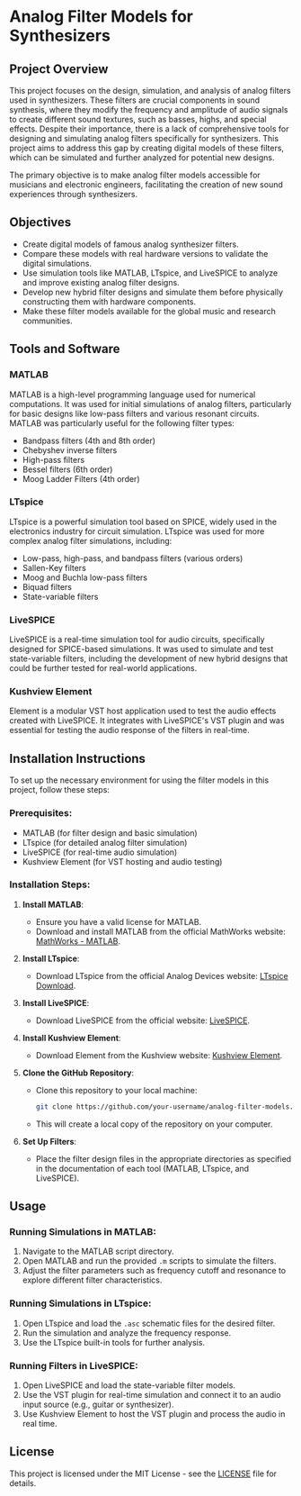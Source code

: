 # Analog Filter Models for Synthesizers

## Project Overview

This project focuses on the design, simulation, and analysis of analog filters used in synthesizers. These filters are crucial components in sound synthesis, where they modify the frequency and amplitude of audio signals to create different sound textures, such as basses, highs, and special effects. Despite their importance, there is a lack of comprehensive tools for designing and simulating analog filters specifically for synthesizers. This project aims to address this gap by creating digital models of these filters, which can be simulated and further analyzed for potential new designs.

The primary objective is to make analog filter models accessible for musicians and electronic engineers, facilitating the creation of new sound experiences through synthesizers.

## Objectives

- Create digital models of famous analog synthesizer filters.
- Compare these models with real hardware versions to validate the digital simulations.
- Use simulation tools like MATLAB, LTspice, and LiveSPICE to analyze and improve existing analog filter designs.
- Develop new hybrid filter designs and simulate them before physically constructing them with hardware components.
- Make these filter models available for the global music and research communities.

## Tools and Software

### MATLAB
MATLAB is a high-level programming language used for numerical computations. It was used for initial simulations of analog filters, particularly for basic designs like low-pass filters and various resonant circuits. MATLAB was particularly useful for the following filter types:
- Bandpass filters (4th and 8th order)
- Chebyshev inverse filters
- High-pass filters
- Bessel filters (6th order)
- Moog Ladder Filters (4th order)

### LTspice
LTspice is a powerful simulation tool based on SPICE, widely used in the electronics industry for circuit simulation. LTspice was used for more complex analog filter simulations, including:
- Low-pass, high-pass, and bandpass filters (various orders)
- Sallen-Key filters
- Moog and Buchla low-pass filters
- Biquad filters
- State-variable filters

### LiveSPICE
LiveSPICE is a real-time simulation tool for audio circuits, specifically designed for SPICE-based simulations. It was used to simulate and test state-variable filters, including the development of new hybrid designs that could be further tested for real-world applications.

### Kushview Element
Element is a modular VST host application used to test the audio effects created with LiveSPICE. It integrates with LiveSPICE's VST plugin and was essential for testing the audio response of the filters in real-time.

## Installation Instructions

To set up the necessary environment for using the filter models in this project, follow these steps:

### Prerequisites:
- MATLAB (for filter design and basic simulation)
- LTspice (for detailed analog filter simulation)
- LiveSPICE (for real-time audio simulation)
- Kushview Element (for VST hosting and audio testing)

### Installation Steps:
1. **Install MATLAB**:
   - Ensure you have a valid license for MATLAB.
   - Download and install MATLAB from the official MathWorks website: [MathWorks - MATLAB](https://www.mathworks.com/products/matlab.html).

2. **Install LTspice**:
   - Download LTspice from the official Analog Devices website: [LTspice Download](https://www.analog.com/en/design-center/design-tools-and-calculators/ltspice-simulator.html).
   
3. **Install LiveSPICE**:
   - Download LiveSPICE from the official website: [LiveSPICE](http://www.livespice.org/).

4. **Install Kushview Element**:
   - Download Element from the Kushview website: [Kushview Element](https://kushview.net/element/).

5. **Clone the GitHub Repository**:
   - Clone this repository to your local machine:
     ```bash
     git clone https://github.com/your-username/analog-filter-models.git
     ```
   - This will create a local copy of the repository on your computer.

6. **Set Up Filters**:
   - Place the filter design files in the appropriate directories as specified in the documentation of each tool (MATLAB, LTspice, and LiveSPICE).

## Usage

### Running Simulations in MATLAB:
1. Navigate to the MATLAB script directory.
2. Open MATLAB and run the provided `.m` scripts to simulate the filters.
3. Adjust the filter parameters such as frequency cutoff and resonance to explore different filter characteristics.

### Running Simulations in LTspice:
1. Open LTspice and load the `.asc` schematic files for the desired filter.
2. Run the simulation and analyze the frequency response.
3. Use the LTspice built-in tools for further analysis.

### Running Filters in LiveSPICE:
1. Open LiveSPICE and load the state-variable filter models.
2. Use the VST plugin for real-time simulation and connect it to an audio input source (e.g., guitar or synthesizer).
3. Use Kushview Element to host the VST plugin and process the audio in real time.

## License

This project is licensed under the MIT License - see the [LICENSE](LICENSE) file for details.
